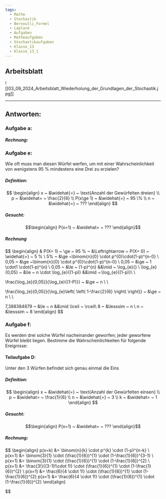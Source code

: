 ```yaml
---
tags:
  - Mathe
  - Stochastik
  - Bernoulli_Formel
  - Laplace
  - Aufgaben
  - Matheaufgaben
  - Stochastikaufgaben
  - Klasse_13
  - Klasse_13_1
---
```

## Arbeitsblatt

![[03_09_2024_Arbeitsblatt_Wiederholung_der_Grundlagen_der_Stochastik.jpg]]

---

## Antworten:
### Aufgabe a:
##### Rechnung:


### Aufgabe e:
Wie oft muss man diesen Würfel werfen, um mit einer Wahrscheinlichkeit von wenigstens 95 % mindestens eine Drei zu erzielen?
##### Definition:

$$
\begin{align}
x ~ &\widehat{=} ~ \text{Anzahl der Gewürfelten dreien} \\
p ~ &\widehat= ~ \frac{2}{6} \\
P(x\ge 1) ~ &\widehat{=} ~ 95 \% \\
n ~ &\widehat{=} ~ ???
\end{align}
$$

##### Gesucht:
$$\begin{align}
P(x=1) ~ &\widehat= ~ ???
\end{align}$$

##### Rechnung

$$
\begin{align} & 
P(X= 1) ~ \ge ~ 95 \% ~ &\Leftrightarrow ~ P(X= 0) ~ \widehat{=} ~ 5 \% \\
5\% ~ &\ge ~\binom{n}{0} \cdot p^{0}\cdot(1-p)^{n-0} \\
0,05 ~ &\ge ~\binom{n}{0} \cdot p^{0}\cdot(1-p)^{n-0} \\
0,05 ~ &\ge ~ 1 \cdot1 \cdot(1-p)^{n} \\
0,05 ~ &\le ~ (1-p)^{n} &&\mid ~ \log_{e}\{\} \\
\log_{e}\{0,05\} ~ &\le ~ n \cdot \log_{e}\{(1-p)\} &&\mid ~:\log_{e}\{(1-p)\}\\ \\

\frac{\log_{e}\{0,05\}}{\log_{e}\{(1-P)\}} ~ &\ge ~ n \\ \\

\frac{\log_{e}\{0,05\}}{\log_{e}\left\{ \left( 1-\frac{2}{6} \right) \right\}} ~ &\ge ~ n \\ \\

7,388384879 ~ &\le ~ n &&\mid \lceil ~ \rceil\\
8 ~ &\lesssim ~ n \\
n ~ &\lesssim ~ 8
\end{align}
$$


### Aufgabe f:
Es werden drei solche Würfel nacheinander geworfen; jeder geworfene Würfel bleibt liegen.
Bestimme die Wahrscheinlichkeiten für folgende Ereignisse:

#### Teilaufgabe D:
Unter den 3 Würfen befindet sich genau einmal die Eins

##### Definition:

$$
\begin{align}
x ~ &\widehat{=} ~ \text{Anzahl der Gewürfelten einsen} \\
p ~ &\widehat= ~ \frac{1}{6} \\
n ~ &\widehat{=} ~ 3 \\
k ~ &\widehat= ~ 1
\end{align}
$$

##### Gesucht:
$$\begin{align}
P(x=1) ~ &\widehat= ~ ???
\end{align}$$

##### Rechnung:
$$
	\begin{align}
		p(x=k) &= \binom{n}{k} \cdot p^{k} \cdot (1-p)^{n-k} \\
		p(x=1) &= \binom{3}{1} \cdot (\frac{1}{6})^{1} \cdot (1-\frac{1}{6})^{3-1} \\
		p(x=1) &= \binom{3}{1} \cdot (\frac{1}{6})^{1} \cdot (1-\frac{1}{6})^{2} \\
		p(x=1) &= \frac{3!}{(3-1)!\cdot 1!} \cdot (\frac{1}{6})^{1} \cdot (1-\frac{1}{6})^{2} \\
		p(x=1) &= \frac{6}{4 \cdot 1!} \cdot (\frac{1}{6})^{1} \cdot (1-\frac{1}{6})^{2}
		p(x=1) &= \frac{6}{4 \cdot 1!} \cdot (\frac{1}{6})^{1} \cdot (1-\frac{1}{6})^{2}
\end{align}

$$





